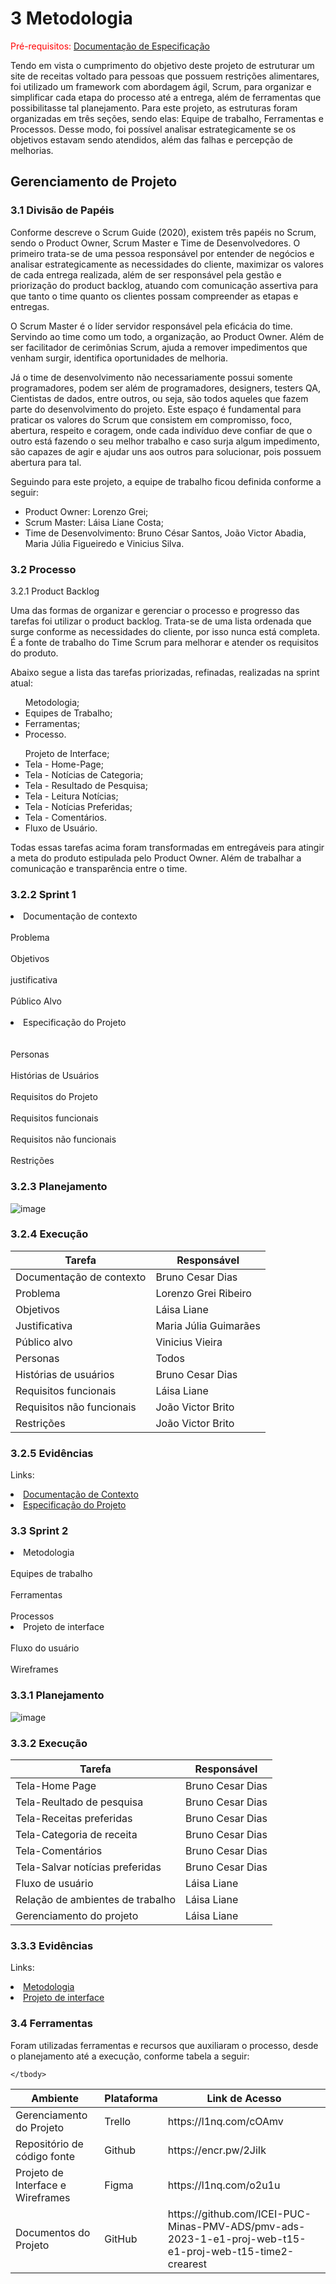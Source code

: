 
# 3 Metodologia

<span style="color:red">Pré-requisitos: <a href="2-Especificação do Projeto.md"> Documentação de Especificação</a></span>

Tendo em vista o cumprimento do objetivo deste projeto de estruturar um site de receitas voltado para pessoas que possuem restrições alimentares, foi utilizado um framework com abordagem ágil, Scrum, para organizar e simplificar cada etapa do processo até a entrega, além de ferramentas que possibilitasse tal planejamento. 
Para este projeto, as estruturas foram organizadas em três seções, sendo elas: Equipe de trabalho, Ferramentas e Processos. Desse modo, foi possível analisar estrategicamente se os objetivos estavam sendo atendidos, além das falhas e percepção de melhorias.


## Gerenciamento de Projeto

### 3.1 Divisão de Papéis

<p>Conforme descreve o Scrum Guide (2020), existem três papéis no Scrum, sendo o Product Owner, Scrum Master e Time de Desenvolvedores. O primeiro trata-se de uma pessoa responsável por entender de negócios e analisar estrategicamente as necessidades do cliente, maximizar os valores de cada entrega realizada, além de ser responsável pela gestão e priorização do product backlog, atuando com comunicação assertiva para que tanto o time quanto os clientes possam compreender as etapas e entregas.</p>

<p>O Scrum Master é o líder servidor responsável pela eficácia do time. Servindo ao time como um todo, a organização, ao Product Owner. Além de ser facilitador de cerimônias Scrum, ajuda a remover impedimentos que venham surgir, identifica oportunidades de melhoria.</p>
 
<p>Já o time de desenvolvimento não necessariamente possui somente programadores, podem ser além de programadores, designers, testers QA, Cientistas de dados, entre outros, ou seja, são todos aqueles que fazem parte do desenvolvimento do projeto. Este espaço é fundamental para praticar os valores do Scrum que consistem em compromisso, foco, abertura, respeito e coragem, onde cada indivíduo deve confiar de que o outro está fazendo o seu melhor trabalho e caso surja algum impedimento, são capazes de agir e ajudar uns aos outros para solucionar, pois possuem abertura para tal.</p>
 
<p>Seguindo para este projeto, a equipe de trabalho ficou definida conforme a seguir:</p>
<ul>
 <li>Product Owner: Lorenzo Grei;</li>
<li>Scrum Master: Láisa Liane Costa;</li>
<li>Time de Desenvolvimento: Bruno César Santos, João Victor Abadia, Maria Júlia Figueiredo e Vinicius Silva.</li>
</ul>

### 3.2 Processo

3.2.1 Product Backlog

Uma das formas de organizar e gerenciar o processo e progresso das tarefas foi utilizar o product backlog. Trata-se de uma lista ordenada que surge conforme as necessidades do cliente, por isso nunca está completa. É a fonte de trabalho do Time Scrum para melhorar e atender os requisitos do produto.

Abaixo segue a lista das tarefas priorizadas, refinadas, realizadas na sprint atual:
 <ul>Metodologia;
 <li>Equipes de Trabalho;</li>
 <li>Ferramentas;</li>
 <li>Processo.</li>
 </ul>
<ul>Projeto de Interface;
<li>Tela - Home-Page;</li>
<li>Tela - Notícias de Categoria;</li>
<li>Tela - Resultado de Pesquisa;</li>
<li>Tela - Leitura Notícias;</li>
<li>Tela - Notícias Preferidas;</li>
<li>Tela - Comentários.</li>
<li>Fluxo de Usuário.</li>
</ul>

Todas essas tarefas acima foram transformadas em entregáveis para atingir a meta do produto estipulada pelo Product Owner. Além de trabalhar a comunicação e transparência entre o time.

### 3.2.2 Sprint 1
<li>Documentação de contexto</li>
  <br>Problema</br>
  <br>Objetivos</br>
  <br>justificativa</br>
  <br>Público Alvo</br>
<br><li>Especificação do Projeto</li></br>
  <br>Personas</br>
  <br>Histórias de Usuários</br>
  <br>Requisitos do Projeto</br>
  <br>Requisitos funcionais</br>
  <br>Requisitos não funcionais</br>
  <br>Restrições</br>

### 3.2.3 Planejamento
![image](https://github.com/ICEI-PUC-Minas-PMV-ADS/pmv-ads-2023-1-e1-proj-web-t15-e1-proj-web-t15-time2-crearest/blob/main/docs/img/Processos%20sprint%201.jpg)


### 3.2.4 Execução

|  Tarefa  | Responsável  |
|----------|--------------|
| Documentação de contexto |Bruno Cesar Dias|
| Problema|Lorenzo Grei Ribeiro|
|Objetivos|Láisa Liane|
|Justificativa| Maria Júlia Guimarães|
|Público alvo| Vinicius Vieira|
|Personas| Todos|
|Histórias de usuários|Bruno Cesar Dias|
|Requisitos funcionais|Láisa Liane|
|Requisitos não funcionais|João Victor Brito|
|Restrições|João Victor Brito|

### 3.2.5 Evidências

Links:
<li><a href="https://github.com/ICEI-PUC-Minas-PMV-ADS/pmv-ads-2023-1-e1-proj-web-t15-e1-proj-web-t15-time2-crearest/blob/main/docs/01-Documenta%C3%A7%C3%A3o%20de%20Contexto.md">Documentação de Contexto</a></li>
<li><a href="https://github.com/ICEI-PUC-Minas-PMV-ADS/pmv-ads-2023-1-e1-proj-web-t15-e1-proj-web-t15-time2-crearest/blob/main/docs/02-Especifica%C3%A7%C3%A3o%20do%20Projeto.md">Especificação do Projeto</a></li>

### 3.3 Sprint 2
<li>Metodologia</li>
  <br>Equipes de trabalho</br>
  <br>Ferramentas</br>
  <br>Processos</br>
<li>Projeto de interface</li>
  <br>Fluxo do usuário</br>
  <br>Wireframes</br>
  
  ### 3.3.1 Planejamento
  ![image](https://github.com/ICEI-PUC-Minas-PMV-ADS/pmv-ads-2023-1-e1-proj-web-t15-e1-proj-web-t15-time2-crearest/blob/main/docs/img/planejamento%20Sprint%202.jpg)
  
  ### 3.3.2 Execução
  
|  Tarefa  | Responsável  |
|----------|--------------|
|Tela-Home Page|Bruno Cesar Dias|
|Tela-Reultado de pesquisa|Bruno Cesar Dias|
|Tela-Receitas preferidas|Bruno Cesar Dias|
|Tela-Categoria de receita|Bruno Cesar Dias|
|Tela-Comentários|Bruno Cesar Dias|
|Tela-Salvar notícias preferidas|Bruno Cesar Dias|
|Fluxo de usuário|Láisa Liane|
|Relação de ambientes de trabalho|Láisa Liane|
|Gerenciamento do projeto|Láisa Liane|

### 3.3.3 Evidências
Links:
<li><a href="https://github.com/ICEI-PUC-Minas-PMV-ADS/pmv-ads-2023-1-e1-proj-web-t15-e1-proj-web-t15-time2-crearest/blob/main/docs/03-Metodologia.md">Metodologia</a></li>
<li><a href="https://github.com/ICEI-PUC-Minas-PMV-ADS/pmv-ads-2023-1-e1-proj-web-t15-e1-proj-web-t15-time2-crearest/blob/main/docs/04-Projeto%20de%20Interface.md">Projeto de interface</a></li>

### 3.4 Ferramentas

Foram utilizadas ferramentas e recursos que auxiliaram o processo, desde o planejamento até a execução, conforme tabela a seguir:

<table>
    <thead>
        <tr>
            <th>Ambiente</th>
            <th>Plataforma</th>
            <th>Link de Acesso</th>
            </tr>
    </thead>
    <tbody>
        <tr>
            <td>Gerenciamento do Projeto</td>
            <td>Trello</td>
            <td>https://l1nq.com/cOAmv</td>
        </tr>
        <tr>
            <td>Repositório de código fonte</td>
            <td>Github</td>
            <td> https://encr.pw/2JiIk </td>
        </tr>
        <tr>
            <td>Projeto de Interface e  Wireframes</td>
            <td>Figma</td>
            <td>https://l1nq.com/o2u1u </td>
        </tr>
        <tr>
            <td>Documentos do Projeto</td>
            <td>GitHub</td>
            <td>https://github.com/ICEI-PUC-Minas-PMV-ADS/pmv-ads-2023-1-e1-proj-web-t15-e1-proj-web-t15-time2-crearest </td>
        </tr>
        
    </tbody>
</table>        

 
